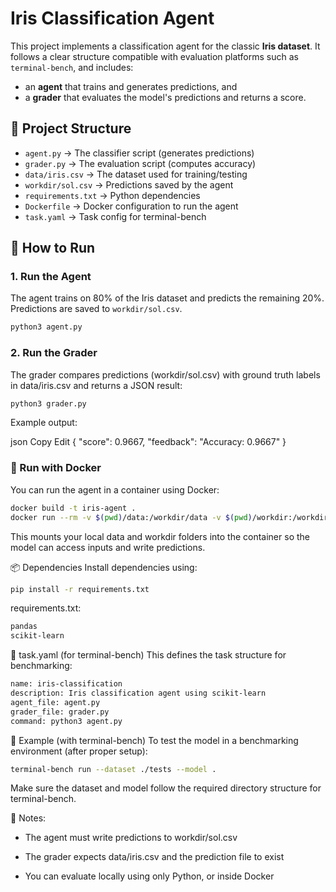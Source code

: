 # Iris Classification Agent

This project implements a classification agent for the classic **Iris dataset**. It follows a clear structure compatible with evaluation platforms such as `terminal-bench`, and includes:

- an **agent** that trains and generates predictions, and  
- a **grader** that evaluates the model's predictions and returns a score.
  
## 📂 Project Structure
- `agent.py` → The classifier script (generates predictions)
- `grader.py` → The evaluation script (computes accuracy)
- `data/iris.csv` → The dataset used for training/testing
- `workdir/sol.csv` → Predictions saved by the agent
- `requirements.txt` → Python dependencies
- `Dockerfile` → Docker configuration to run the agent
- `task.yaml` → Task config for terminal-bench

## 🚀 How to Run

### 1. Run the Agent

The agent trains on 80% of the Iris dataset and predicts the remaining 20%. Predictions are saved to `workdir/sol.csv`.

```bash
python3 agent.py
```
### 2. Run the Grader
The grader compares predictions (workdir/sol.csv) with ground truth labels in data/iris.csv and returns a JSON result:

```bash
python3 grader.py
```
Example output:

json
Copy
Edit
{
  "score": 0.9667,
  "feedback": "Accuracy: 0.9667"
}
### 🐳 Run with Docker
You can run the agent in a container using Docker:

```bash
docker build -t iris-agent .
docker run --rm -v $(pwd)/data:/workdir/data -v $(pwd)/workdir:/workdir iris-agent
```
This mounts your local data and workdir folders into the container so the model can access inputs and write predictions.

📦 Dependencies
Install dependencies using:

```bash
pip install -r requirements.txt
```
requirements.txt:

```bash
pandas
scikit-learn
```
📝 task.yaml (for terminal-bench)
This defines the task structure for benchmarking:

```bash
name: iris-classification
description: Iris classification agent using scikit-learn
agent_file: agent.py
grader_file: grader.py
command: python3 agent.py
```
🧪 Example (with terminal-bench)
To test the model in a benchmarking environment (after proper setup):

```bash
terminal-bench run --dataset ./tests --model .
```
Make sure the dataset and model follow the required directory structure for terminal-bench.

🧠 Notes:

- The agent must write predictions to workdir/sol.csv

- The grader expects data/iris.csv and the prediction file to exist

- You can evaluate locally using only Python, or inside Docker

